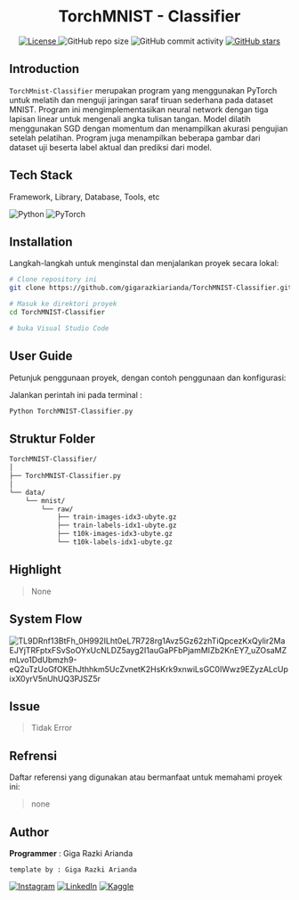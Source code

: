 <h1 align="center">TorchMNIST - Classifier</h1>

<p align="center">
  <a href="LICENSE">
    <img alt="License" src="https://img.shields.io/badge/License-none-lightgrey.svg">
  </a>
  <img alt="GitHub repo size" src="https://img.shields.io/github/repo-size/gigarazkiarianda/TorchMNIST-Classifier">
  <img alt="GitHub commit activity" src="https://img.shields.io/github/commit-activity/m/gigarazkiarianda/TorchMNIST-Classifier">
  <a href="https://github.com/gigarazkiarianda/TorchMNIST-Classifier/stargazers">
    <img alt="GitHub stars" src="https://img.shields.io/github/stars/gigarazkiarianda/TorchMNIST-Classifier">
  </a>
</p>


## Introduction
`TorchMnist-Classifier` merupakan program yang menggunakan PyTorch untuk melatih dan menguji jaringan saraf tiruan sederhana pada dataset MNIST. Program ini mengimplementasikan neural network dengan tiga lapisan linear untuk mengenali angka tulisan tangan. Model dilatih menggunakan SGD dengan momentum dan menampilkan akurasi pengujian setelah pelatihan. Program juga menampilkan beberapa gambar dari dataset uji beserta label aktual dan prediksi dari model.

## Tech Stack
Framework, Library, Database, Tools, etc

![Python](https://img.shields.io/badge/python-3670A0?style=for-the-badge&logo=python&logoColor=ffdd54)
![PyTorch](https://img.shields.io/badge/PyTorch-%23EE4C2C.svg?style=for-the-badge&logo=PyTorch&logoColor=white)

## Installation
Langkah-langkah untuk menginstal dan menjalankan proyek secara lokal:
```bash
# Clone repository ini
git clone https://github.com/gigarazkiarianda/TorchMNIST-Classifier.git

# Masuk ke direktori proyek
cd TorchMNIST-Classifier

# buka Visual Studio Code
```


## User Guide 
Petunjuk penggunaan proyek, dengan contoh penggunaan dan konfigurasi:

Jalankan perintah ini pada terminal : 
``` bash
Python TorchMNIST-Classifier.py
```

## Struktur Folder
```bash
TorchMNIST-Classifier/
│
├── TorchMNIST-Classifier.py
│
└── data/
    └── mnist/
        └── raw/
            ├── train-images-idx3-ubyte.gz
            ├── train-labels-idx1-ubyte.gz
            ├── t10k-images-idx3-ubyte.gz
            └── t10k-labels-idx1-ubyte.gz

```

## Highlight
> None

## System Flow
![TL9DRnf13BtFh_0H992ILht0eL7R728rg1Avz5Gz62zhTiQpcezKxQylir2MaEJYjTRFptxFSvSoOYxUcNLDZ5ayg2I1auGaPFbPjamMIZb2KnEY7_uZOsaMZmLvo1DdUbmzh9-eQ2uTzUoGfOKEhJthhkm5UcZvnetK2HsKrk9xnwiLsGC0IWwz9EZyzALcUpixX0yrV5nUhUQ3PJSZ5r](https://github.com/gigarazkiarianda/TorchMNIST-Classifier/assets/75737741/bcc71aa2-d4e5-4a85-9005-d391f0d9c6f0)



## Issue

> Tidak Error 

## Refrensi
Daftar referensi yang digunakan atau bermanfaat untuk memahami proyek ini:

> none

## Author
  **Programmer**  : Giga Razki Arianda

   `template by : Giga Razki Arianda`
   
[![Instagram](https://img.shields.io/badge/Instagram-%23E4405F.svg?logo=Instagram&logoColor=white)](https://www.instagram.com/gigarazkiarianda/) 
[![LinkedIn](https://img.shields.io/badge/LinkedIn-%230077B5.svg?logo=linkedin&logoColor=white)](https://www.linkedin.com/in/gigarazkiarianda/)
[![Kaggle](https://img.shields.io/badge/Kaggle-035a7d?style=for-the-badge&logo=kaggle&logoColor=white)](https://www.kaggle.com/gigarazki)
